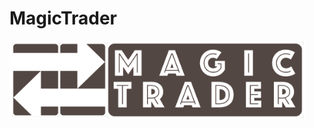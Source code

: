# MagicTrader
![MagicTrader](https://github.com/seancapelle/magictrader/blob/master/public/assets/img/magic-trader.png)
